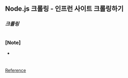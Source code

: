 ## Node.js 크롤링 - 인프런 사이트 크롤링하기

### _크롤링_

#

### [Note]

-

#

[Reference](https://www.youtube.com/watch?v=xbehh8lWy_A&list=PLqbWuGdVBJd0oHdwp9y9NsTTQbUuEPNyY&index=8)
